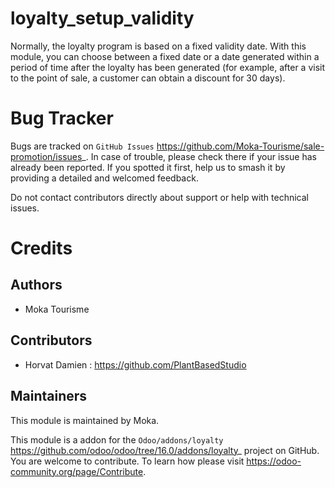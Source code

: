 loyalty_setup_validity
=========

Normally, the loyalty program is based on a fixed validity date. With this module, you can choose between a fixed date or a date generated within a period of time after the loyalty has been generated (for example, after a visit to the point of sale, a customer can obtain a discount for 30 days).

Bug Tracker
===========

Bugs are tracked on `GitHub Issues` <https://github.com/Moka-Tourisme/sale-promotion/issues>_.
In case of trouble, please check there if your issue has already been reported.
If you spotted it first, help us to smash it by providing a detailed and welcomed feedback.


Do not contact contributors directly about support or help with technical issues.

Credits
=======

## Authors

* Moka Tourisme 

## Contributors

* Horvat Damien : <https://github.com/PlantBasedStudio>

## Maintainers
This module is maintained by Moka.


This module is a addon for the `Odoo/addons/loyalty` <https://github.com/odoo/odoo/tree/16.0/addons/loyalty>_ project on GitHub.
You are welcome to contribute. To learn how please visit https://odoo-community.org/page/Contribute.